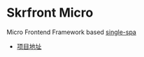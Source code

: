 # Skrfront Micro

Micro Frontend Framework based [single-spa](https://single-spa.js.org)

+ [项目地址](https://github.com/skrfront/micro)
